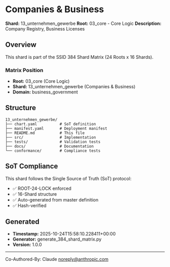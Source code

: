 # Companies & Business

**Shard:** 13_unternehmen_gewerbe
**Root:** 03_core - Core Logic
**Description:** Company Registry, Business Licenses

## Overview

This shard is part of the SSID 384 Shard Matrix (24 Roots x 16 Shards).

### Matrix Position
- **Root:** 03_core (Core Logic)
- **Shard:** 13_unternehmen_gewerbe (Companies & Business)
- **Domain:** business_government

## Structure

```
13_unternehmen_gewerbe/
├── chart.yaml          # SoT definition
├── manifest.yaml       # Deployment manifest
├── README.md           # This file
├── src/                # Implementation
├── tests/              # Validation tests
├── docs/               # Documentation
└── conformance/        # Compliance tests
```

## SoT Compliance

This shard follows the Single Source of Truth (SoT) protocol:
- ✅ ROOT-24-LOCK enforced
- ✅ 16-Shard structure
- ✅ Auto-generated from master definition
- ✅ Hash-verified

## Generated

- **Timestamp:** 2025-10-24T15:58:10.228411+00:00
- **Generator:** generate_384_shard_matrix.py
- **Version:** 1.0.0

---

Co-Authored-By: Claude <noreply@anthropic.com>
